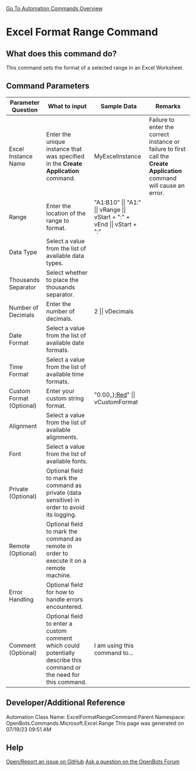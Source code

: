 <!--TITLE: Excel Format Range Command -->
<!-- SUBTITLE: a command in the Microsoft Commands\Excel\Range group. -->
[Go To Automation Commands Overview](/automation-commands)


# Excel Format Range Command


## What does this command do?
This command sets the format of a selected range in an Excel Worksheet.


## Command Parameters
| Parameter Question   	| What to input  	|  Sample Data 	| Remarks  	|
| ---                    | ---               | ---           | ---       |
|Excel Instance Name|Enter the unique instance that was specified in the **Create Application** command.|MyExcelInstance|Failure to enter the correct instance or failure to first call the **Create Application** command will cause an error.|
|Range|Enter the location of the range to format.|"A1:B10" \|\| "A1:" \|\| vRange \|\| vStart + ":" + vEnd \|\| vStart + ":"||
|Data Type|Select a value from the list of available data types.|||
|Thousands Separator|Select whether to place the thousands separator.|||
|Number of Decimals|Enter the number of decimals.|2 \|\| vDecimals||
|Date Format|Select a value from the list of available date formats.|||
|Time Format|Select a value from the list of available time formats.|||
|Custom Format (Optional)|Enter your custom string format.|"0.00_);[Red](0.00)" \|\| vCustomFormat||
|Alignment|Select a value from the list of available alignments.|||
|Font|Select a value from the list of available fonts.|||
|Private (Optional)|Optional field to mark the command as private (data sensitive) in order to avoid its logging.|||
|Remote (Optional)|Optional field to mark the command as remote in order to execute it on a remote machine.|||
|Error Handling|Optional field for how to handle errors encountered.|||
|Comment (Optional)|Optional field to enter a custom comment which could potentially describe this command or the need for this command.|I am using this command to...||


## Developer/Additional Reference
Automation Class Name: ExcelFormatRangeCommand
Parent Namespace: OpenBots.Commands.Microsoft.Excel.Range
This page was generated on 07/19/23 09:51 AM


## Help
[Open/Report an issue on GitHub](https://github.com/OpenBotsAI/OpenBots.Studio/issues/new)
[Ask a question on the OpenBots Forum](https://openbots.ai/forums/)
